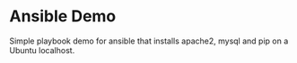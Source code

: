 # Ansible Demo

Simple playbook demo for ansible that installs apache2, mysql and pip on a Ubuntu localhost.
